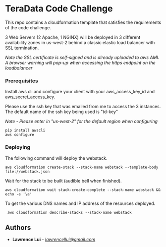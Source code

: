 # TeraData Code Challenge

This repo contains a cloudformation template that satisfies the requirements of the code challenge.

3 Web Servers (2 Apache, 1 NGINX) will be deployed in 3 different availability zones in us-west-2 behind a classic elastic load balancer with SSL termination.

*Note the SSL certificate is self-signed and is already uploaded to aws AMI.  A browser warning will pop-up when accessing the https endpoint on the loadbalancer*

### Prerequisites
Install aws cli and configure your client with your aws_access_key_id and aws_secret_access_key.

Please use the ssh key that was emailed from me to access the 3 instances.  The default name of the ssh key being used is "td-key"

*Note - Please enter in "us-west-2" for the default region when configuring*

```
pip install awscli
aws configure
```

### Deploying
The following command will deploy the webstack.

```
aws cloudformation create-stack --stack-name webstack --template-body file://webstack.json
```

Wait for the stack to be built (audible bell when finished).
```
aws cloudformation wait stack-create-complete --stack-name webstack && echo -e '\a'
```

To get the various DNS names and IP address of the resources deployed.
```
 aws cloudformation describe-stacks --stack-name webstack
```

## Authors

* **Lawrence Lui** - *lawrencellui@gmail.com*
